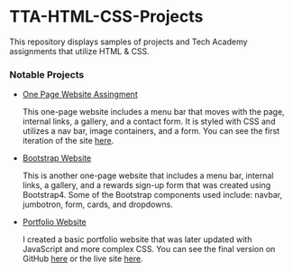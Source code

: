 # TTA-HTML-CSS-Projects
This repository displays samples of projects and Tech Academy assignments that utilize HTML &amp; CSS.

<h3>Notable Projects</h3>
  <ul>
    <li><a href="https://github.com/zeeebs/TTA-HTML-CSS-Projects/tree/main/HTML_Website_Project"_blank">One Page Website Assingment</a></li>
    <p>This one-page website includes a menu bar that moves with the page, internal links, a gallery, and a contact form. It is styled with CSS and utilizes a 
nav bar, image containers, and a form. You can see the first iteration of the site <a href="https://github.com/zeeebs/TTA-HTML-CSS-Projects/tree/main/One-Page%20Website">here</a>.
</p>
    <li><a href="https://github.com/zeeebs/TTA-HTML-CSS-Projects/tree/main/bootstrap4_project"_blank">Bootstrap Website</a></li>
    <p>This is another one-page website that includes a menu bar, internal links, a gallery, and a rewards sign-up form that was created using Bootstrap4. Some of the 
Bootstrap components used include: navbar, jumbotron, form, cards, and dropdowns.
</p>
    <li><a href="https://github.com/zeeebs/TTA-HTML-CSS-Projects/tree/main/Final%20Assignment"_blank">Portfolio Website</a></li>
    <p>I created a basic portfolio website that was later updated with JavaScript and more complex CSS. You can see the final version on GitHub <a href="https://github.com/zeeebs/zeeebs.github.io">here</a> or the live site <a href="https://zeeebs.github.io/"_blank">here</a>.
</p>
  </ul>
